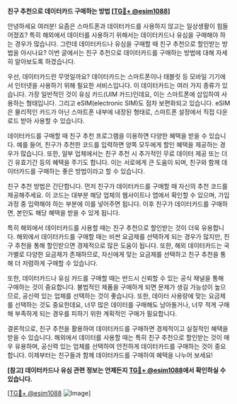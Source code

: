 **친구 추천으로 데이터카드 구매하는 방법 [[TG💪+ @esim1088](https://t.me/s/esim1088)]**

안녕하세요 여러분! 요즘은 스마트폰과 데이터카드를 사용하지 않고는 일상생활이 힘들어졌죠? 특히 해외에서 데이터를 사용하기 위해서는 데이터카드나 유심을 구매해야 하는 경우가 많습니다. 그런데 데이터카드나 유심을 구매할 때 친구 추천으로 할인받는 방법을 아시나요? 이번 글에서는 친구 추천으로 데이터카드를 구매하는 방법에 대해 자세히 알아보도록 하겠습니다.

우선, 데이터카드란 무엇일까요? 데이터카드는 스마트폰이나 태블릿 등 모바일 기기에서 인터넷을 사용하기 위해 필요한 서비스입니다. 이 데이터카드는 여러 가지 종류가 있습니다. 가장 일반적인 것이 유심 카드(UIM 카드)인데요, 이는 스마트폰에 삽입하여 사용하는 형태입니다. 그리고 eSIM(electronic SIM)도 점차 보편화되고 있습니다. eSIM은 물리적인 카드가 아닌 스마트폰 내부에 내장된 형태로, 스마트폰 설정에서 직접 다운로드 받아 사용할 수 있습니다.

데이터카드를 구매할 때 친구 추천 프로그램을 이용하면 다양한 혜택을 받을 수 있습니다. 예를 들어, 친구가 추천한 코드를 입력하면 양쪽 모두에게 할인 혜택을 제공하는 경우가 많습니다. 또한, 일부 업체에서는 친구 추천 시 추가적인 무료 데이터 제공 또는 더 긴 유효기간 등의 혜택을 주기도 합니다. 이는 서로에게 큰 도움이 되며, 친구와 함께 데이터카드를 구매하는 좋은 방법이라고 할 수 있습니다.

친구 추천 방법은 간단합니다. 먼저 친구가 데이터카드를 구매할 때 자신의 추천 코드를 제공해주세요. 이 코드는 대부분 해당 업체의 웹사이트나 앱에서 확인할 수 있으며, 가입 과정 중 입력해야 하는 부분에 이를 넣어주면 됩니다. 이후 친구가 데이터카드를 구매하면, 본인도 해당 혜택을 받을 수 있게 됩니다.

특히 해외에서 데이터카드를 사용할 때는 친구 추천으로 할인받는 것이 더욱 유용합니다. 해외에서 데이터카드를 구매할 때는 비싼 요금제를 선택하게 되는 경우가 많지만, 친구 추천을 통해 할인받으면 경제적으로 많은 도움이 됩니다. 또한, 해외 데이터카드는 국가별로 다양한 요금제가 존재하므로, 자신에게 맞는 요금제를 선택하고 친구 추천을 통해 더 저렴하게 구매할 수 있습니다.

또한, 데이터카드나 유심 카드를 구매할 때는 반드시 신뢰할 수 있는 공식 채널을 통해 구매하는 것이 중요합니다. 불법적인 제품을 구매하게 되면 문제가 생길 가능성이 높으므로, 공신력 있는 업체를 선택하는 것이 좋습니다. 또한, 데이터 사용량에 맞는 요금제를 선택하는 것도 중요한데요, 너무 많은 데이터를 구매해도 남아돌거나, 너무 적게 구매해 부족하게 되는 경우를 피하기 위한 계획적인 구매가 필요합니다.

결론적으로, 친구 추천을 활용하여 데이터카드를 구매하면 경제적이고 실질적인 혜택을 받을 수 있습니다. 해외에서 데이터를 사용할 때는 특히 친구 추천으로 할인받는 것이 매우 유용하며, 공신력 있는 업체를 선택하여 안전하게 데이터카드를 구매하는 것이 중요합니다. 이제부터는 친구들과 함께 데이터카드를 구매하여 혜택을 나누어 보세요! 

**[참고] 데이터카드나 유심 관련 정보는 언제든지 [TG💪+ @esim1088](https://t.me/s/esim1088)에서 확인하실 수 있습니다.**

[[TG💪+ @esim1088](https://t.me/s/esim1088) ![Image](https://i.postimg.cc/Y0z9fWf4/image.png)]